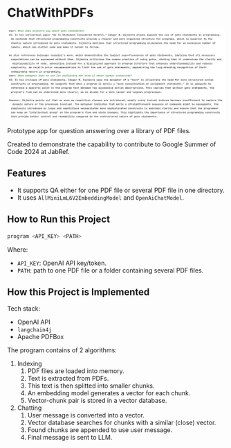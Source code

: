 # ChatWithPDFs

![Screenshot](screenshot.jpg)

Prototype app for question answering over a library of PDF files.

Created to demonstrate the capability to contribute to Google Summer of Code 2024 at JabRef.

## Features

- It supports QA either for one PDF file or several PDF file in one directory.
- It uses `AllMiniLmL6V2EmbeddingModel` and `OpenAiChatModel`.

## How to Run this Project

```sh
program <API_KEY> <PATH>
```

Where:

- `API_KEY`: OpenAI API key/token.
- `PATH`: path to one PDF file or a folder containing several PDF files.

## How this Project is Implemented

Tech stack:

- OpenAI API
- `langchain4j`
- Apache PDFBox

The program contains of 2 algorithms:

1. Indexing
   1. PDF files are loaded into memory.
   2. Text is extracted from PDFs.
   3. This text is then splitted into smaller chunks.
   4. An embedding model generates a vector for each chunk.
   5. Vector-chunk pair is stored in a vector database.
2. Chatting
   1. User message is converted into a vector.
   2. Vector database searches for chunks with a similar (close) vector.
   3. Found chunks are appended to use user message.
   4. Final message is sent to LLM.
